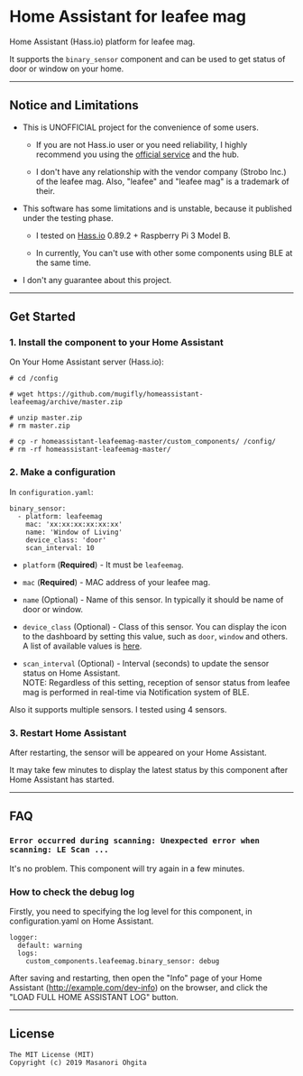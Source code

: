 # Home Assistant for leafee mag

Home Assistant (Hass.io) platform for leafee mag.

It supports the `binary_sensor` component and can be used to get status of door or window on your home.


----


## Notice and Limitations

* This is UNOFFICIAL project for the convenience of some users.

    * If you are not Hass.io user or you need reliability, I highly recommend you using the [official service](https://leafee.me/) and the hub.

    * I don't have any relationship with the vendor company (Strobo Inc.) of the leafee mag. Also, "leafee" and "leafee mag" is a trademark of their.

* This software has some limitations and is unstable, because it published under the testing phase.

    * I tested on [Hass.io](https://www.home-assistant.io/hassio/) 0.89.2 + Raspberry Pi 3 Model B.

    * In currently, You can't use with other some components using BLE at the same time.

* I don't any guarantee about this project.


----


## Get Started

### 1. Install the component to your Home Assistant

On Your Home Assistant server (Hass.io):
```
# cd /config

# wget https://github.com/mugifly/homeassistant-leafeemag/archive/master.zip

# unzip master.zip
# rm master.zip

# cp -r homeassistant-leafeemag-master/custom_components/ /config/
# rm -rf homeassistant-leafeemag-master/
```

### 2. Make a configuration

In `configuration.yaml`:
```
binary_sensor:
  - platform: leafeemag
    mac: 'xx:xx:xx:xx:xx:xx'
    name: 'Window of Living'
    device_class: 'door'
    scan_interval: 10
```

* `platform` (**Required**)  -  It must be `leafeemag`.

* `mac` (**Required**)  -  MAC address of your leafee mag.

* `name` (Optional)  - Name of this sensor. In typically it should be name of door or window.

* `device_class` (Optional)  -  Class of this sensor. You can display the icon to the dashboard by setting this value, such as  `door`,  `window` and others. A list of available values is [here](https://www.home-assistant.io/components/binary_sensor/#device-class).

* `scan_interval` (Optional)  -  Interval (seconds) to update the sensor status on Home Assistant. <br>NOTE: Regardless of this setting, reception of sensor status from leafee mag is performed in real-time via Notification system of BLE.

Also it supports multiple sensors. I tested using 4 sensors.

### 3. Restart Home Assistant

After restarting, the sensor will be appeared on your Home Assistant.

It may take few minutes to display the latest status by this component after Home Assistant has started.


----

## FAQ

### `Error occurred during scanning: Unexpected error when scanning: LE Scan ...`

It's no problem.
This component will try again in a few minutes.

### How to check the debug log

Firstly, you need to specifying the log level for this component, in configuration.yaml on Home Assistant.

```
logger:
  default: warning
  logs:
    custom_components.leafeemag.binary_sensor: debug
```

After saving and restarting, then open the "Info" page of your Home Assistant (http://example.com/dev-info) on the browser, and click the "LOAD FULL HOME ASSISTANT LOG" button.


----


## License

```
The MIT License (MIT)
Copyright (c) 2019 Masanori Ohgita
```
